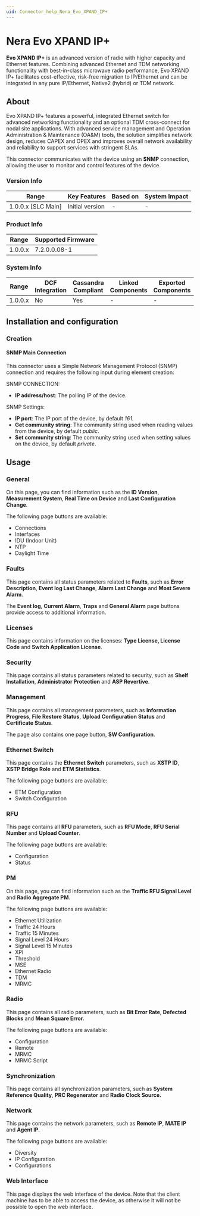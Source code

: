 ```yaml
---
uid: Connector_help_Nera_Evo_XPAND_IP+
---
```


# Nera Evo XPAND IP+

**Evo XPAND IP+** is an advanced version of radio with higher capacity and Ethernet features. Combining advanced Ethernet and TDM networking functionality with best-in-class microwave radio performance, Evo XPAND IP+ facilitates cost-effective, risk-free migration to IP/Ethernet and can be integrated in any pure IP/Ethernet, Native2 (hybrid) or TDM network.

## About

Evo XPAND IP+ features a powerful, integrated Ethernet switch for advanced networking functionality and an optional TDM cross-connect for nodal site applications. With advanced service management and Operation Administration & Maintenance (OA&M) tools, the solution simplifies network design, reduces CAPEX and OPEX and improves overall network availability and reliability to support services with stringent SLAs.

This connector communicates with the device using an **SNMP** connection, allowing the user to monitor and control features of the device.

### Version Info

| Range                | Key Features     | Based on     | System Impact     |
|----------------------|------------------|--------------|-------------------|
| 1.0.0.x [SLC Main]   | Initial version  | -            | -                 |

### Product Info

| Range     | Supported Firmware     |
|-----------|------------------------|
| 1.0.0.x   | 7.2.0.0.08-1           |

### System Info

| Range     | DCF Integration     | Cassandra Compliant     | Linked Components     | Exported Components     |
|-----------|---------------------|-------------------------|-----------------------|-------------------------|
| 1.0.0.x   | No                  | Yes                     | -                     | -                       |

## Installation and configuration

### Creation

#### SNMP Main Connection

This connector uses a Simple Network Management Protocol (SNMP) connection and requires the following input during element creation:

SNMP CONNECTION:

- **IP address/host**: The polling IP of the device.

SNMP Settings:

- **IP port**: The IP port of the device, by default *161*.
- **Get community string**: The community string used when reading values from the device, by default *public*.
- **Set community string**: The community string used when setting values on the device, by default *private*.

## Usage

### General

On this page, you can find information such as the **ID Version**, **Measurement System**, **Real Time on Device** and **Last Configuration Change**.

The following page buttons are available:

- Connections
- Interfaces
- IDU (Indoor Unit)
- NTP
- Daylight Time

### Faults

This page contains all status parameters related to **Faults**, such as **Error Description**, **Event log Last Change**, **Alarm Last Change** and **Most Severe Alarm**.

The **Event log**, **Current Alarm**, **Traps** and **General Alarm** page buttons provide access to additional information.

### Licenses

This page contains information on the licenses: **Type License, License Code** and **Switch Application License**.

### Security

This page contains all status parameters related to security, such as **Shelf Installation**, **Administrator Protection** and **ASP Revertive**.

### Management

This page contains all management parameters, such as **Information Progress**, **File Restore Status**, **Upload Configuration Status** and **Certificate Status**.

The page also contains one page button, **SW Configuration**.

### Ethernet Switch

This page contains the **Ethernet Switch** parameters, such as **XSTP ID**, **XSTP Bridge Role** and **ETM Statistics**.

The following page buttons are available:

- ETM Configuration
- Switch Configuration

### RFU

This page contains all **RFU** parameters, such as **RFU Mode**, **RFU Serial Number** and **Upload Counter**.

The following page buttons are available:

- Configuration
- Status

### PM

On this page, you can find information such as the **Traffic RFU Signal Level** and **Radio Aggregate PM**.

The following page buttons are available:

- Ethernet Utilization
- Traffic 24 Hours
- Traffic 15 Minutes
- Signal Level 24 Hours
- Signal Level 15 Minutes
- XPI
- Threshold
- MSE
- Ethernet Radio
- TDM
- MRMC

### Radio

This page contains all radio parameters, such as **Bit Error Rate**, **Defected Blocks** and **Mean Square Error.**

The following page buttons are available:

- Configuration
- Remote
- MRMC
- MRMC Script

### Synchronization

This page contains all synchronization parameters, such as **System Reference Quality**, **PRC Regenerator** and **Radio Clock Source.**

### Network

This page contains the network parameters, such as **Remote IP**, **MATE IP** and **Agent IP.**

The following page buttons are available:

- Diversity
- IP Configuration
- Configurations

### Web Interface

This page displays the web interface of the device. Note that the client machine has to be able to access the device, as otherwise it will not be possible to open the web interface.
